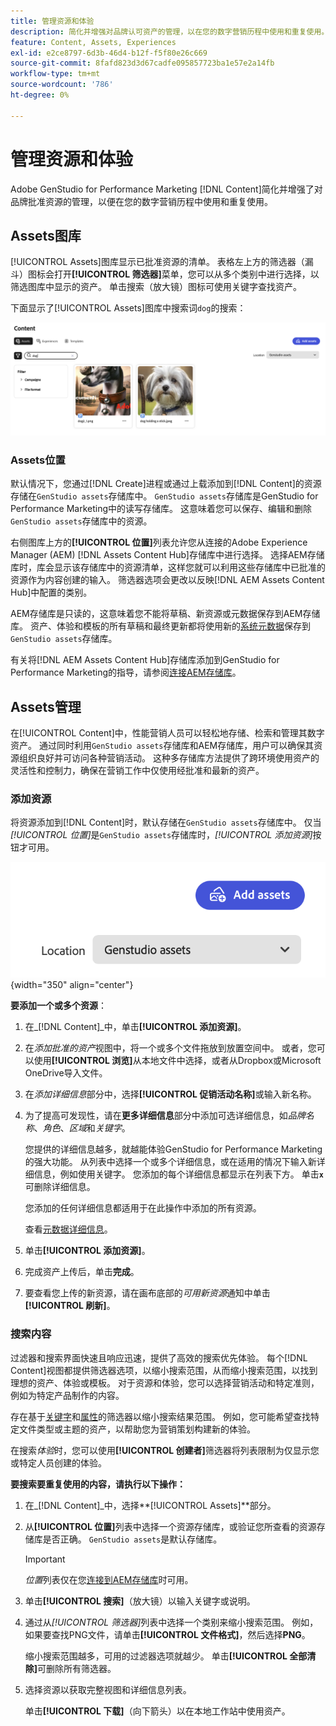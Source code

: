 ```yaml
---
title: 管理资源和体验
description: 简化并增强对品牌认可资产的管理，以在您的数字营销历程中使用和重复使用。
feature: Content, Assets, Experiences
exl-id: e2ce8797-6d3b-46d4-b12f-f5f80e26c669
source-git-commit: 8fafd823d3d67cadfe095857723ba1e57e2a14fb
workflow-type: tm+mt
source-wordcount: '786'
ht-degree: 0%

---
```


# 管理资源和体验

Adobe GenStudio for Performance Marketing [!DNL Content]简化并增强了对品牌批准资源的管理，以便在您的数字营销历程中使用和重复使用。

## Assets图库

[!UICONTROL Assets]图库显示已批准资源的清单。 表格左上方的筛选器（漏斗）图标会打开&#x200B;**[!UICONTROL 筛选器]**&#x200B;菜单，您可以从多个类别中进行选择，以筛选图库中显示的资产。 单击搜索（放大镜）图标可使用关键字查找资产。

下面显示了[!UICONTROL Assets]图库中搜索词`dog`的搜索：

![Assets视图（包含对狗的搜索）](../../assets/content-assets.png)

### Assets位置

默认情况下，您通过[!DNL Create]进程或通过上载添加到[!DNL Content]的资源存储在`GenStudio assets`存储库中。 `GenStudio assets`存储库是GenStudio for Performance Marketing中的读写存储库。 这意味着您可以保存、编辑和删除`GenStudio assets`存储库中的资源。

右侧图库上方的&#x200B;**[!UICONTROL 位置]**&#x200B;列表允许您从连接的Adobe Experience Manager (AEM) [!DNL Assets Content Hub]存储库中进行选择。 选择AEM存储库时，库会显示该存储库中的资源清单，这样您就可以利用这些存储库中已批准的资源作为内容创建的输入。 筛选器选项会更改以反映[!DNL AEM Assets Content Hub]中配置的类别。

AEM存储库是只读的，这意味着您不能将草稿、新资源或元数据保存到AEM存储库。 资产、体验和模板的所有草稿和最终更新都将使用新的[系统元数据](asset-details.md#system-metadata)保存到`GenStudio assets`存储库。

有关将[!DNL AEM Assets Content Hub]存储库添加到GenStudio for Performance Marketing的指导，请参阅[连接AEM存储库](connect-aem-repo.md)。

## Assets管理

在[!UICONTROL Content]中，性能营销人员可以轻松地存储、检索和管理其数字资产。 通过同时利用`GenStudio assets`存储库和AEM存储库，用户可以确保其资源组织良好并可访问各种营销活动。 这种多存储库方法提供了跨环境使用资产的灵活性和控制力，确保在营销工作中仅使用经批准和最新的资产。

### 添加资源

将资源添加到[!DNL Content]时，默认存储在`GenStudio assets`存储库中。 仅当&#x200B;_[!UICONTROL 位置]_&#x200B;是`GenStudio assets`存储库时，_[!UICONTROL 添加资源]_&#x200B;按钮才可用。

![位置字段](../../assets/content-location.png){width="350" align="center"}

**要添加一个或多个资源**：

1. 在&#x200B;_[!DNL Content]_中，单击&#x200B;**[!UICONTROL 添加资源]**。

1. 在&#x200B;_添加批准的资产_&#x200B;视图中，将一个或多个文件拖放到放置空间中。 或者，您可以使用&#x200B;**[!UICONTROL 浏览]**&#x200B;从本地文件中选择，或者从Dropbox或Microsoft OneDrive导入文件。

1. 在&#x200B;_添加详细信息_&#x200B;部分中，选择&#x200B;**[!UICONTROL 促销活动名称]**&#x200B;或输入新名称。

1. 为了提高可发现性，请在&#x200B;**更多详细信息**&#x200B;部分中添加可选详细信息，如&#x200B;_品牌名称_、_角色_、_区域_&#x200B;和&#x200B;_关键字_。

   您提供的详细信息越多，就越能体验GenStudio for Performance Marketing的强大功能。 从列表中选择一个或多个详细信息，或在适用的情况下输入新详细信息，例如使用关键字。 您添加的每个详细信息都显示在列表下方。 单击&#x200B;**`x`**&#x200B;可删除详细信息。

   您添加的任何详细信息都适用于在此操作中添加的所有资源。

   查看[元数据详细信息](/help/user-guide/content/asset-details.md#system-metadata)。

1. 单击&#x200B;**[!UICONTROL 添加资源]**。

1. 完成资产上传后，单击&#x200B;**完成**。

1. 要查看您上传的新资源，请在画布底部的&#x200B;_可用新资源_&#x200B;通知中单击&#x200B;**[!UICONTROL 刷新]**。

<!-- 
In the future, need guidance on template upload errors. For now, the UI just says error.
-->

### 搜索内容

过滤器和搜索界面快速且响应迅速，提供了高效的搜索优先体验。 每个[!DNL Content]视图都提供筛选器选项，以缩小搜索范围，从而缩小搜索范围，以找到理想的资产、体验或模板。 对于资源和体验，您可以选择营销活动和特定准则，例如为特定产品制作的内容。

存在基于[关键字](asset-details.md#user-defined-metadata)和[属性](/help/user-guide/insights/attributes.md)的筛选器以缩小搜索结果范围。 例如，您可能希望查找特定文件类型或主题的资产，以帮助您为营销策划构建新的体验。

在搜索&#x200B;_体验_&#x200B;时，您可以使用&#x200B;**[!UICONTROL 创建者]**&#x200B;筛选器将列表限制为仅显示您或特定人员创建的体验。

**要搜索要重复使用的内容，请执行以下操作：**

1. 在&#x200B;_[!DNL Content]_中，选择&#x200B;**[!UICONTROL Assets]**部分。

1. 从&#x200B;**[!UICONTROL 位置]**&#x200B;列表中选择一个资源存储库，或验证您所查看的资源存储库是否正确。 `GenStudio assets`是默认存储库。

   >[!IMPORTANT]
   >
   >_位置_&#x200B;列表仅在您[连接到AEM存储库](connect-aem-repo.md)时可用。

1. 单击&#x200B;**[!UICONTROL 搜索]**（放大镜）以输入关键字或说明。

1. 通过从&#x200B;_[!UICONTROL 筛选器]_&#x200B;列表中选择一个类别来缩小搜索范围。 例如，如果要查找PNG文件，请单击&#x200B;**[!UICONTROL 文件格式]**，然后选择&#x200B;**PNG**。

   缩小搜索范围越多，可用的过滤器选项就越少。 单击&#x200B;**[!UICONTROL 全部清除]**&#x200B;可删除所有筛选器。

1. 选择资源以获取完整视图和详细信息列表。

   单击&#x200B;**[!UICONTROL 下载]**（向下箭头）以在本地工作站中使用资产。
